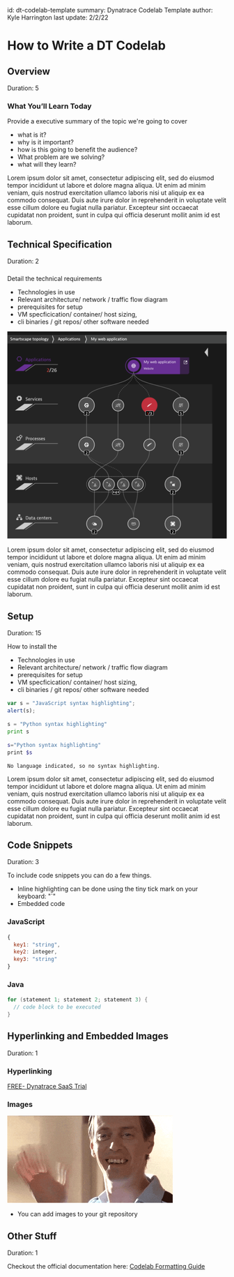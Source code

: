 id: dt-codelab-template
summary: Dynatrace Codelab Template
author: Kyle Harrington
last update: 2/2/22

# How to Write a DT Codelab
<!-- ------------------------ -->
## Overview 
Duration: 5

### What You’ll Learn Today 
Provide a executive summary of the topic we're going to cover 
- what is it?
- why is it important?
- how is this going to benefit the audience?
- What problem are we solving?
- what will they learn? 

Lorem ipsum dolor sit amet, consectetur adipiscing elit, sed do eiusmod tempor incididunt ut labore et dolore magna aliqua. Ut enim ad minim veniam, quis nostrud exercitation ullamco laboris nisi ut aliquip ex ea commodo consequat. Duis aute irure dolor in reprehenderit in voluptate velit esse cillum dolore eu fugiat nulla pariatur. Excepteur sint occaecat cupidatat non proident, sunt in culpa qui officia deserunt mollit anim id est laborum.

<!-- -------------------------->
## Technical Specification 
Duration: 2

### 
Detail the technical requirements 
- Technologies in use
- Relevant architecture/ network / traffic flow diagram
- prerequisites for setup
- VM specficication/ container/  host sizing, 
- cli binaries / git repos/ other software needed 

![I'm a relevant image!](img/smartscape.png)


Lorem ipsum dolor sit amet, consectetur adipiscing elit, sed do eiusmod tempor incididunt ut labore et dolore magna aliqua. Ut enim ad minim veniam, quis nostrud exercitation ullamco laboris nisi ut aliquip ex ea commodo consequat. Duis aute irure dolor in reprehenderit in voluptate velit esse cillum dolore eu fugiat nulla pariatur. Excepteur sint occaecat cupidatat non proident, sunt in culpa qui officia deserunt mollit anim id est laborum.


<!-- -------------------------->
## Setup
Duration: 15

How to install the 
- Technologies in use
- Relevant architecture/ network / traffic flow diagram
- prerequisites for setup
- VM specficication/ container/  host sizing, 
- cli binaries / git repos/ other software needed 

```javascript
var s = "JavaScript syntax highlighting";
alert(s);
```
 
```python
s = "Python syntax highlighting"
print s
```
 
 
```bash
s="Python syntax highlighting"
print $s
```

```
No language indicated, so no syntax highlighting. 
```

Lorem ipsum dolor sit amet, consectetur adipiscing elit, sed do eiusmod tempor incididunt ut labore et dolore magna aliqua. Ut enim ad minim veniam, quis nostrud exercitation ullamco laboris nisi ut aliquip ex ea commodo consequat. Duis aute irure dolor in reprehenderit in voluptate velit esse cillum dolore eu fugiat nulla pariatur. Excepteur sint occaecat cupidatat non proident, sunt in culpa qui officia deserunt mollit anim id est laborum.

<!-- ------------------------ -->
## Code Snippets
Duration: 3

To include code snippets you can do a few things.
- Inline highlighting can be done using the tiny tick mark on your keyboard: "`"
- Embedded code

### JavaScript

```javascript
{
  key1: "string",
  key2: integer,
  key3: "string"
}
```

### Java

```java
for (statement 1; statement 2; statement 3) {
  // code block to be executed
}
```

<!-- ------------------------ -->
## Hyperlinking and Embedded Images
Duration: 1
### Hyperlinking
[FREE- Dynatrace SaaS Trial](https://www.dynatrace.com/trial/)

### Images
![Hi there!](img/waving.gif)
- You can add images to your git repository

<!-- ------------------------ -->
## Other Stuff
Duration: 1

Checkout the official documentation here: [Codelab Formatting Guide](https://github.com/googlecodelabs/tools/blob/master/FORMAT-GUIDE.md)
